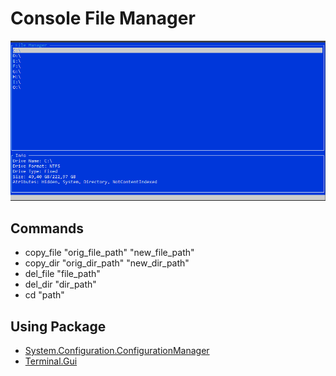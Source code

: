 # Console File Manager

![Sample app](https://raw.githubusercontent.com/yurec0098/Lesson_9/master/ConsoleFileManager/Sample.png)

## Commands
* copy_file "orig_file_path" "new_file_path"
* copy_dir "orig_dir_path" "new_dir_path"
* del_file "file_path"
* del_dir "dir_path"
* cd "path"

## Using Package
* [System.Configuration.ConfigurationManager](https://github.com/dotnet/runtime)
* [Terminal.Gui](https://github.com/migueldeicaza/gui.cs/)

